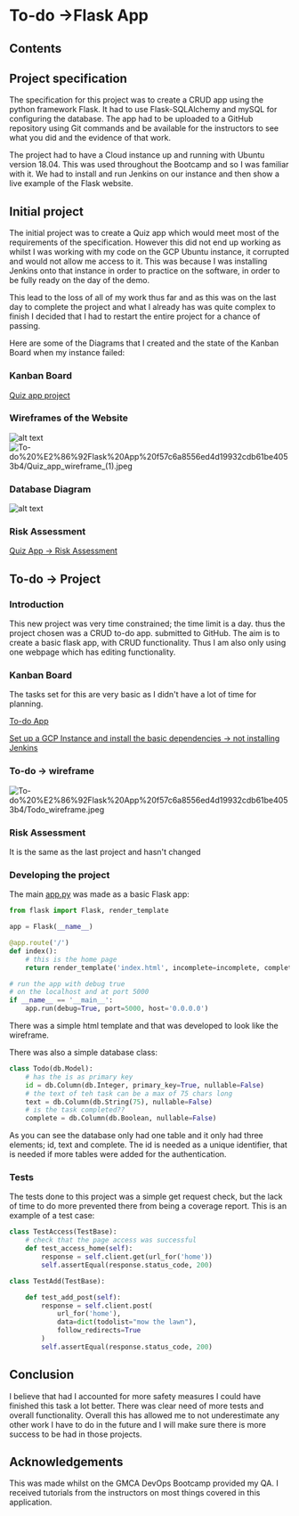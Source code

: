 # To-do →Flask App

## Contents

## Project specification

The specification for this project was to create a CRUD app using the python framework Flask. It had to use Flask-SQLAlchemy and mySQL for configuring the database. The app had to be uploaded to a GitHub repository using Git commands and be available for the instructors to see what you did and the evidence of that work.

The project had to have a Cloud instance up and running with Ubuntu version 18.04. This was used throughout the Bootcamp and so I was familiar with it. We had to install and run Jenkins on our instance and then show a live example of the Flask website.

## Initial project

The initial project was to create a Quiz app which would meet most of the requirements of the specification. However this did not end up working as whilst I was working with my code on the GCP Ubuntu instance, it corrupted and would not allow me access to it. This was because I was installing Jenkins onto that instance in order to practice on the software, in order to be fully ready on the day of the demo.

This lead to the loss of all of my work thus far and as this was on the last day to complete the project and what I already has was quite complex to finish I decided that I had to restart the entire project for a chance of passing.

Here are some of the Diagrams that I created and the state of the Kanban Board when my instance failed:

### Kanban Board

[Quiz app project](https://www.notion.so/cecb90a6322446e99fc96d1bd11a8fe7)

[]()

### Wireframes of the Website
![alt text](C:\Users\Code\Downloads\ERD_Quiz_template.jpeg)
![To-do%20%E2%86%92Flask%20App%20f57c6a8556ed4d19932cdb61be4053b4/Quiz_app_wireframe_(1).jpeg](To-do%20%E2%86%92Flask%20App%20f57c6a8556ed4d19932cdb61be4053b4/Quiz_app_wireframe_(1).jpeg)

### Database Diagram
![alt text](C:\Users\Code\Downloads\ERD_Quiz_template.jpeg)

### Risk Assessment

[Quiz App → Risk Assessment](https://www.notion.so/31abe604815d4f21af54e07cd1628e28)

## To-do → Project

### Introduction

This new project was very time constrained; the time limit is a day. thus the project chosen was a CRUD to-do app. submitted to GitHub. The aim is to create a basic flask app, with CRUD functionality. Thus I am also only using one webpage which has editing functionality. 

### Kanban Board

The tasks set for this are very basic as I didn't have a lot of time for planning.

[To-do App](https://www.notion.so/a38ef866df3840ee99a26d79510ea911)

[Set up a GCP Instance and install the basic dependencies → not installing Jenkins](https://www.notion.so/Set-up-a-GCP-Instance-and-install-the-basic-dependencies-not-installing-Jenkins-0023f29b853a481fb2fe3a5925bcde2b)

### To-do → wireframe

![To-do%20%E2%86%92Flask%20App%20f57c6a8556ed4d19932cdb61be4053b4/Todo_wireframe.jpeg](To-do%20%E2%86%92Flask%20App%20f57c6a8556ed4d19932cdb61be4053b4/Todo_wireframe.jpeg)

### Risk Assessment

It is the same as the last project and hasn't changed

### Developing the project

The main [app.py](http://app.py) was made as a basic Flask app:

```python
from flask import Flask, render_template

app = Flask(__name__)

@app.route('/')
def index():
    # this is the home page 
    return render_template('index.html', incomplete=incomplete, complete=complete)

# run the app with debug true
# on the localhost and at port 5000
if __name__ == '__main__':
    app.run(debug=True, port=5000, host='0.0.0.0')
```

There was a simple html template and that was developed to look like the wireframe. 

There was also a simple database class:

```python
class Todo(db.Model):
    # has the is as primary key
    id = db.Column(db.Integer, primary_key=True, nullable=False)
    # the text of teh task can be a max of 75 chars long
    text = db.Column(db.String(75), nullable=False)
    # is the task completed??
    complete = db.Column(db.Boolean, nullable=False)
```

As you can see the database only had one table and it only had three elements; id, text and complete. The id is needed as a unique identifier, that is needed if more tables were added for the authentication.

### Tests

The tests done to this project was a simple get request check, but the lack of time to do more prevented there from being a coverage report. This is an example of a test case:

```python
class TestAccess(TestBase):
    # check that the page access was successful
    def test_access_home(self):
        response = self.client.get(url_for('home'))
        self.assertEqual(response.status_code, 200)

class TestAdd(TestBase):

    def test_add_post(self):
        response = self.client.post(
            url_for('home'),
            data=dict(todolist="mow the lawn"),
            follow_redirects=True
        )
        self.assertEqual(response.status_code, 200)
```

## Conclusion

I believe that had I accounted for more safety measures I could have finished this task a lot better. There was clear need of more tests and overall functionality. Overall this has allowed me to not underestimate any other work I have to do in the future and I will make sure there is more success to be had in those projects.

## Acknowledgements

This was made whilst on the GMCA DevOps Bootcamp provided my QA. I received tutorials from the instructors on most things covered in this application.
